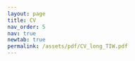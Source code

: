 ```yaml
---
layout: page
title: CV
nav_order: 5
nav: true
newtab: true
permalink: /assets/pdf/CV_long_TIW.pdf
---
```

